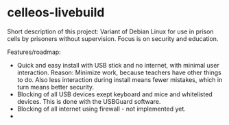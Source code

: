 # celleos-livebuild

Short description of this project:
Variant of Debian Linux for use in prison cells by prisoners without supervision. Focus is on security and education.

Features/roadmap:
* Quick and easy install with USB stick and no internet, with minimal user interaction. Reason: Minimize work, because teachers have other things to do. Also less interaction during install means fewer mistakes, which in turn means better security.
* Blocking of all USB devices exept keyboard and mice and whitelisted devices. This is done with the USBGuard software.
* Blocking of all internet using firewall - not implemented yet.
* 
